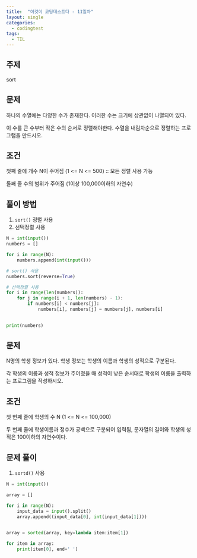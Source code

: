 ```yaml
---
title:  "이것이 코딩테스트다 - 11일차"
layout: single
categories:
  - codingtest
tags:
  - TIL
---
```


## 주제
sort

## 문제
하나의 수열에는 다양한 수가 존재한다. 이러한 수는 크기에 상관없이 나열되어 있다.

이 수를 큰 수부터 작은 수의 순서로 정렬해야한다. 수열을 내림차순으로 정렬하는 프로그램을 만드시오.

## 조건
첫째 줄에 개수 N이 주어짐 (1 <= N <= 500) :: 모든 정렬 사용 가능

둘째 줄 수의 범위가 주어짐 (1이상 100,000이하의 자연수)


## 풀이 방법
1. `sort()` 정렬 사용
2. 선택정렬 사용

```python
N = int(input())
numbers = []

for i in range(N):
    numbers.append(int(input()))

# sort() 사용
numbers.sort(reverse=True)

# 선택정렬 사용
for i in range(len(numbers)):
    for j in range(i + 1, len(numbers) - 1):
        if numbers[i] < numbers[j]:
            numbers[i], numbers[j] = numbers[j], numbers[i]
        

print(numbers)
```

## 문제
N명의 학생 정보가 있다. 학생 정보는 학생의 이름과 학생의 성적으로 구분된다. 

각 학생의 이름과 성적 정보가 주어졌을 때 성적이 낮은 순서대로 학생의 이름을 출력하는 프로그램을 작성하시오.

## 조건
첫 번째 줄에 학생의 수 N (1 <= N <= 100,000)

두 번째 줄에 학생이름과 정수가 공백으로 구분되어 입력됨, 문자열의 길이와 학생의 성적은 100이하의 자연수이다.

## 문제 풀이
1. `sortd()` 사용

```python
N = int(input())

array = []

for i in range(N):
    input_data = input().split()
    array.append((input_data[0], int(input_data[1])))
    

array = sorted(array, key=lambda item:item[1])

for item in array:
    print(item[0], end=' ')
```






































